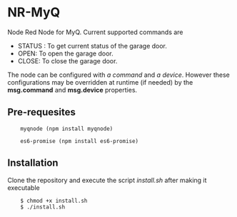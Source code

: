 NR-MyQ
======

Node Red Node for MyQ. Current supported commands are

* STATUS : To get current status of the garage door.
* OPEN: To open the garage door.
* CLOSE: To close the garage door.

The node can be configured with <i>a command</i> and <i>a device</i>. However these configurations
may be overridden at runtime (if needed) by the <b>msg.command</b> and <b>msg.device</b> properties.

Pre-requesites
------------

		myqnode (npm install myqnode)

		es6-promise (npm install es6-promise)


Installation
-----------

Clone the repository and execute the script <i>install.sh</i> after making it executable 
		
		$ chmod +x install.sh
		$ ./install.sh
